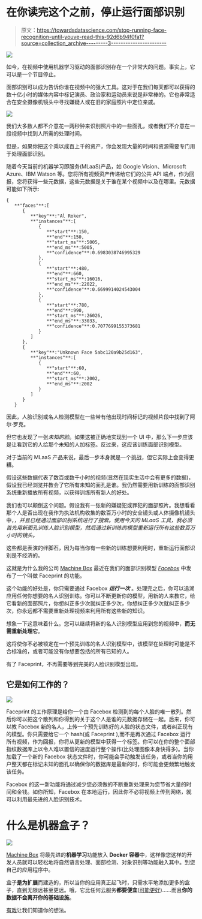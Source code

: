 # 在你读完这个之前，停止运行面部识别

> 原文：<https://towardsdatascience.com/stop-running-face-recognition-until-youve-read-this-92d6b94f0fa1?source=collection_archive---------3----------------------->

![](img/593fd7be622a3b8dada57ee9715b4e43.png)

如今，在视频中使用机器学习驱动的面部识别存在一个非常大的问题。事实上，它可以是一个节目停止。

面部识别可以成为告诉你谁在视频中的强大工具。这对于在我们每天都可以获得的数十亿小时的媒体内容中标记演员、政治家和运动员来说是非常棒的。它也非常适合在安全摄像机镜头中寻找嫌疑人或在旧的家庭照片中定位亲戚。

![](img/1d7449a6f2a002549075999a01e99dc7.png)

我们大多数人都不介意花一两秒钟来识别照片中的一些面孔，或者我们不介意在一段视频中找到人所需的处理时间。

但是，如果你把这个乘以成百上千的资产，你会发现大量的时间和资源需要专门用于处理面部识别。

随着今天当前的机器学习即服务(MLaaS)产品，如 Google Vision、Microsoft Azure、IBM Watson 等。您将所有视频资产传递给它们的公共 API 端点，作为回报，您将获得一些元数据，这些元数据是关于谁在某个视频中以及在哪里。元数据可能如下所示:

```
{  
   **"faces"**:[  
      {  
         **"key"**:"Al Roker",
         **"instances"**:[  
            {  
               **"start"**:150,
               **"end"**:150,
               **"start_ms"**:5005,
               **"end_ms"**:5005,
               **"confidence"**:0.6983038746995329
            },
            {  
               **"start"**:480,
               **"end"**:660,
               **"start_ms"**:16016,
               **"end_ms"**:22022,
               **"confidence"**:0.6699914024543004
            },
            {  
               **"start"**:780,
               **"end"**:990,
               **"start_ms"**:26026,
               **"end_ms"**:33033,
               **"confidence"**:0.7077699155373681
            }
         ]
      },
      {  
         **"key"**:"Unknown Face 5abc120a9b25d163",
         **"instances"**:[  
            {  
               **"start"**:60,
               **"end"**:60,
               **"start_ms"**:2002,
               **"end_ms"**:2002
            }
         ]
      }
   }
```

因此，人脸识别或名人检测模型在一些带有他出现时间标记的视频片段中找到了阿尔·罗克。

但它也发现了一张*未知的脸*。如果这被正确地实现到一个 UI 中，那么下一步应该是让看到它的人给那个未知的人加标签。反过来，这应该训练面部识别模型。

对于当前的 MLaaS 产品来说，最后一步本身就是一个挑战，但它实际上会变得更糟。

假设这些数据代表了数百或数千小时的视频(显然在现实生活中会有更多的数据)，假设我已经浏览并教会了它所有未知的面孔是谁。我仍然需要用新训练的面部识别系统重新播放所有视频，以获得训练所有新人的好处。

我们也可以颠倒这个问题。假设我有一张新的嫌疑犯或罪犯的面部照片。我想看看那个人是否出现在我作为执法机构收集的数百万小时的安全镜头或人体摄像机镜头中，*，并且已经通过面部识别系统进行了搜索。使用今天的 MLaaS 工具，我必须首先用新面孔训练人脸识别模型，然后通过新训练的模型重新运行所有这些数百万小时的镜头。*

这些都是表演的绊脚石，因为每当你有一些新的训练想要利用时，重新运行面部识别是不经济的。

这就是为什么我的公司 [Machine Box](https://goo.gl/5FQuWV) 最近在我们的面部识别模型 [*Facebox*](https://goo.gl/N9eGyJ) 中发布了一个叫做 Faceprint 的功能。

这个功能的好处是，你只需要通过 Facebox ***运行一次*** 。处理完之后，你可以追溯应用任何你想要的名人识别训练。你可以不断更新你的模型，用新的人来教它，给它看新的面部照片，你想纠正多少次就纠正多少次，你想纠正多少次就纠正多少次，你永远都不需要重新处理视频来利用所有这些新的知识。

想象一下这意味着什么。您可以继续将新的名人识别模型应用到您的视频中，**而无需重新处理它**。

这将使你不必被锁定在一个预先训练的名人识别模型中，该模型在处理时可能是不合标准的，或者可能没有你想要包括的所有已知的人。

有了 Faceprint，不再需要等到完美的人脸识别模型出现。

## 它是如何工作的？

![](img/2859f48592340adfe47aa303bcdc9265.png)

Faceprint 的工作原理是给你一个由 Facebox 检测到的每个人脸的唯一散列。然后你可以把这个散列和你得到的关于这个人是谁的元数据存储在一起。后来，你可以教 Facebox 新的名人，上传一个预先训练好的人脸的状态文件，或者纠正现有的模型。你只需要给它一个 hash(或 Faceprint ),而不是再次通过 Facebox 运行所有视频，作为回报，你将从更新的模型中获得一个标签。你可以在你的整个面部指纹数据库上以令人难以置信的速度运行整个操作(比处理图像本身快得多)。当你加载了一个新的 Facebox 状态文件时，你可能会手动触发该任务，或者当你的用户整天都在标记未知的面孔以确保你的数据库是最新的时，你可能会更频繁地触发该任务。

Facebox 的这一新功能将通过减少您必须做的不断重新处理来为您节省大量的时间和金钱。如你所知，Facebox 在本地运行，因此你不必将视频上传到网络，就可以利用最先进的人脸识别技术。

# 什么是机器盒子？

![](img/e581cf32ad5b72f99c5e504f96be67b3.png)

[Machine Box](https://goo.gl/5FQuWV) 将最先进的**机器学习**功能放入 **Docker 容器**中，这样像您这样的开发人员就可以轻松地将自然语言处理、面部检测、对象识别等功能融入其中。到您自己的应用程序中。

盒子**是为扩展**而建造的，所以当你的应用真正起飞时，只需水平地添加更多的盒子，直到无限远甚至更远。哦，它比任何云服务**都要便宜**([可能更好](https://hackernoon.com/which-face-recognition-technology-performs-best-c2c839eb04e7))……而且**你的数据不会离开你的基础设施**。

[有戏](https://machinebox.io/docs/facebox/teaching-facebox)让我们知道你的想法。